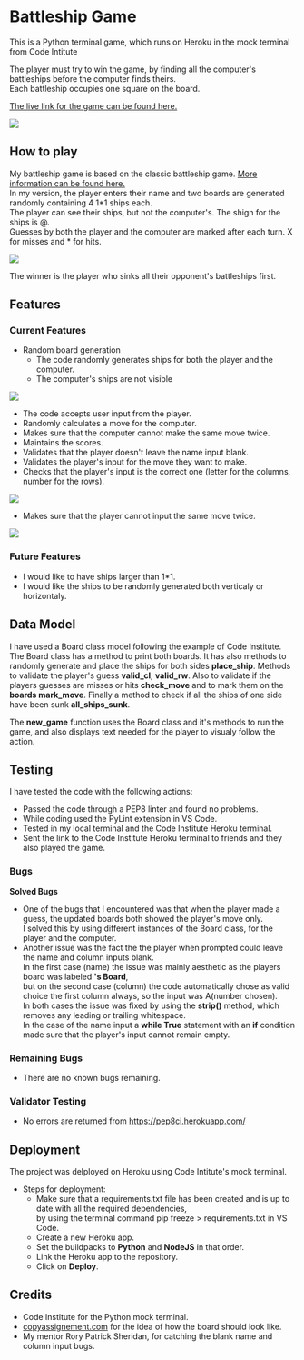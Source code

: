 # Battleship Game

This is a Python terminal game, which runs on Heroku in the mock terminal from Code Intitute

The player must try to win the game, by finding all the computer's battleships before the computer finds theirs.<br>
Each battleship occupies one square on the board.

[The live link for the game can be found here.](https://battleship-project3-ape-9cb811461226.herokuapp.com/)

<img src="images/all_devices_white.png">


## How to play

My battleship game is based on the classic battleship game. [More information can be found here.](https://en.wikipedia.org/wiki/Battleship_(game))<br>
In my version, the player enters their name and two boards are generated randomly containing 4 1*1 ships each.<br>
The player can see their ships, but not the computer's. The shign for the ships is @.<br>
Guesses by both the player and the computer are marked after each turn. X for misses and * for hits.<br>

<img src="images/gameplay_1.png"><br>

The winner is the player who sinks all their opponent's battleships first.


## Features
### Current Features
- Random board generation
  - The code randomly generates ships for both the player and the computer.
  - The computer's ships are not visible

<img src="images/board_generation.png">

- The code accepts user input from the player.
- Randomly calculates a move for the computer.
- Makes sure that the computer cannot make the same move twice.
- Maintains the scores.
- Validates that the player doesn't leave the name input blank.
- Validates the player's input for the move they want to make.
- Checks that the player's input is the correct one (letter for the columns, number for the rows).

<img src="images/error_input_detection.png"><br>

- Makes sure that the player cannot input the same move twice.<br>

<img src="images/error_input_detection_duplicate_move.png">

### Future Features
- I would like to have ships larger than 1*1.
- I would like the ships to be randomly generated both verticaly or horizontaly.


## Data Model
I have used a Board class model following the example of Code Institute.
<br>
The Board class has a method to print both boards.
It has also methods to randomly generate and place the ships for both sides **place_ship**.
Methods to validate the player's guess **valid_cl**, **valid_rw**.
Also to validate if the players guesses are misses or hits **check_move** and to mark them on the **boards mark_move**.
Finally a method to check if all the ships of one side have been sunk **all_ships_sunk**. 

The **new_game** function uses the Board class and it's methods to run the game, and also displays text needed for the player to visualy follow the action.


## Testing
I have tested the code with the following actions:
- Passed the code through a PEP8 linter and found no problems.
- While coding used the PyLint extension in VS Code.
- Tested in my local terminal and the Code Institute Heroku terminal.
- Sent the link to the Code Institute Heroku terminal to friends and they also played the game.

### Bugs
**Solved Bugs**

- One of the bugs that I encountered was that when the player made a guess, the updated boards both showed the player's move only.<br>
I solved this by using different instances of the Board class, for the player and the computer.
- Another issue was the fact the the player when prompted could leave the name and column inputs blank.<br>
In the first case (name) the issue was mainly aesthetic as the players board was labeled **'s Board**, <br>
but on the second case (column) the code automatically chose as valid choice the first column always, so the input was A(number chosen).<br>
In both cases the issue was fixed by using the **strip()** method, which removes any leading or trailing whitespace.<br>
In the case of the name input a **while True** statement with an **if** condition made sure that the player's input cannot remain empty.

### Remaining Bugs
- There are no known bugs remaining.

### Validator Testing
- No errors are returned from https://pep8ci.herokuapp.com/


## Deployment
The project was delployed on Heroku using Code Intitute's mock terminal.

- Steps for deployment:
  - Make sure that a requirements.txt file has been created and is up to date with all the required dependencies,<br>
  by using the terminal command pip freeze  > requirements.txt in VS Code.
  - Create a new Heroku app.
  - Set the buildpacks to **Python** and **NodeJS** in that order.
  - Link the Heroku app to the repository.
  - Click on **Deploy**.


## Credits
- Code Institute for the Python mock terminal.
- [copyassignement.com](https://copyassignment.com/battleship-game-code-in-python/) for the idea of how the board should look like.
- My mentor Rory Patrick Sheridan, for catching the blank name and column input bugs.